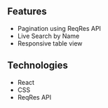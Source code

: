 ## Features
- Pagination using ReqRes API
- Live Search by Name
- Responsive table view

## Technologies
- React
- CSS
- ReqRes API
